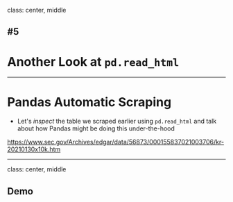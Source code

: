 class: center, middle

## #5
# Another Look at `pd.read_html`

---

# Pandas Automatic Scraping

- Let's *inspect* the table we scraped earlier using `pd.read_html` and talk about how Pandas might be doing this under-the-hood

https://www.sec.gov/Archives/edgar/data/56873/000155837021003706/kr-20210130x10k.htm

---
class: center, middle

## Demo
